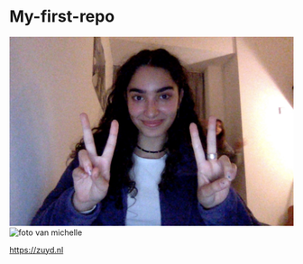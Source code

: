 # My-first-repo
![foto michelle](michelle-pasfoto.jpg)
<img src="michelle-[pasfoto.jpg" alt="foto van michelle" width="200">

https://zuyd.nl
